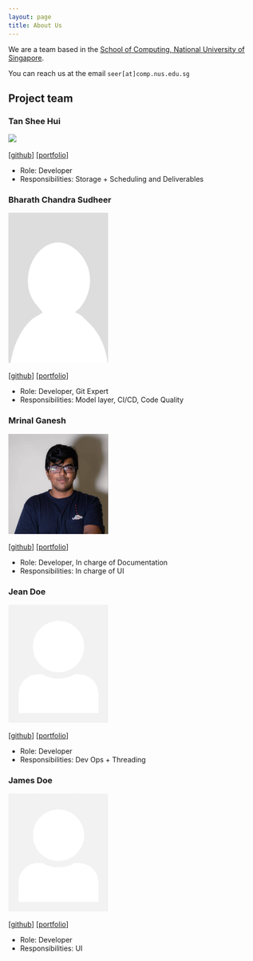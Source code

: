 ```yaml
---
layout: page
title: About Us
---
```


We are a team based in the [School of Computing, National University of Singapore](http://www.comp.nus.edu.sg).

You can reach us at the email `seer[at]comp.nus.edu.sg`

## Project team

### Tan Shee Hui

<img src="images/sheehui.png" width="200px">

[[github](https://github.com/sheehui)]
[[portfolio](team/sheehui.md)]

* Role: Developer
* Responsibilities: Storage + Scheduling and Deliverables

### Bharath Chandra Sudheer

<img src="./images/bharathcs.png" alt="Bharath" width="200px">

[[github](http://github.com/bharathcs)]
[[portfolio](team/bharathcs.md)]

* Role: Developer, Git Expert
* Responsibilities: Model layer, CI/CD, Code Quality

### Mrinal Ganesh

<img src="images/mrinal.png" width="200px">

[[github](http://github.com/mrmrinal)] [[portfolio](team/mrinal.md)]

* Role: Developer, In charge of Documentation
* Responsibilities: In charge of UI

### Jean Doe

<img src="images/johndoe.png" width="200px">

[[github](http://github.com/johndoe)]
[[portfolio](team/johndoe.md)]

* Role: Developer
* Responsibilities: Dev Ops + Threading

### James Doe

<img src="images/johndoe.png" width="200px">

[[github](http://github.com/johndoe)]
[[portfolio](team/johndoe.md)]

* Role: Developer
* Responsibilities: UI
